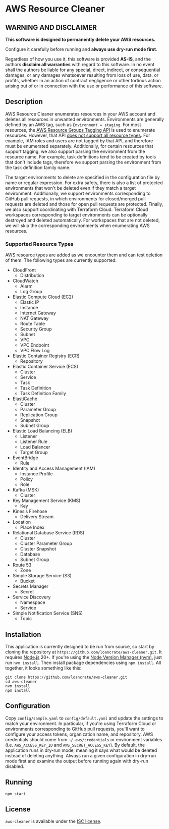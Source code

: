 # AWS Resource Cleaner

## WARNING AND DISCLAIMER

**This software is designed to permanently delete your AWS resources.**

Configure it carefully before running and **always use dry-run mode first**.

Regardless of how you use it, this software is provided **AS-IS**,
and the authors **disclaim all warranties** with regard to this software.
In no event shall the authors be liable for any special, direct, indirect,
or consequential damages, or any damages whatsoever resulting from loss of use, data, or profits,
whether in an action of contract negligence or other tortious action arising out of
or in connection with the use or performance of this software.

## Description

AWS Resource Cleaner enumerates resources in your AWS account and deletes all resources in unwanted environments.
Environments are generally defined by an AWS tag, such as `Environment = staging`.
For most resources, the [AWS Resource Groups Tagging API](https://docs.aws.amazon.com/resourcegroupstagging/latest/APIReference/overview.html) is used to enumerate resources.
However, that API [does not support all resource types](https://docs.aws.amazon.com/resourcegroupstagging/latest/APIReference/supported-services.html).
For example, IAM roles and users are not tagged by that API, and therefore must be enumerated separately.
Additionally, for certain resources that support tagging, we also support parsing the environment from the resource name.
For example, task definitions tend to be created by tools that don't include tags,
therefore we support parsing the environment from the task definition family name.

The target environments to delete are specified in the configuration file by name or regular expression.
For extra safety, there is also a list of protected environments that won't be deleted even if they match a target environment.
Additionally, we support environments corresponding to GitHub pull requests,
in which environments for closed/merged pull requests are deleted and those for open pull requests are protected.
Finally, we also support coordinating with Terraform Cloud.
Terraform Cloud workspaces corresponding to target environments can be optionally destroyed and deleted automatically.
For workspaces that are not deleted, we will skip the corresponding environments when enumerating AWS resources.

### Supported Resource Types

AWS resource types are added as we encounter them and can test deletion of them.
The following types are currently supported:

- CloudFront
  - Distribution
- CloudWatch
  - Alarm
  - Log Group
- Elastic Compute Cloud (EC2)
  - Elastic IP
  - Instance
  - Internet Gateway
  - NAT Gateway
  - Route Table
  - Security Group
  - Subnet
  - VPC
  - VPC Endpoint
  - VPC Flow Log
- Elastic Container Registry (ECR)
  - Repository
- Elastic Container Service (ECS)
  - Cluster
  - Service
  - Task
  - Task Definition
  - Task Definition Family
- ElastiCache
  - Cluster
  - Parameter Group
  - Replication Group
  - Snapshot
  - Subnet Group
- Elastic Load Balancing (ELB)
  - Listener
  - Listener Rule
  - Load Balancer
  - Target Group
- EventBridge
  - Rule
- Identity and Access Management (IAM)
  - Instance Profile
  - Policy
  - Role
- Kafka (MSK)
  - Cluster
- Key Management Service (KMS)
  - Key
- Kinesis Firehose
  - Delivery Stream
- Location
  - Place Index
- Relational Database Service (RDS)
  - Cluster
  - Cluster Parameter Group
  - Cluster Snapshot
  - Database
  - Subnet Group
- Route 53
  - Zone
- Simple Storage Service (S3)
  - Bucket
- Secrets Manager
  - Secret
- Service Discovery
  - Namespace
  - Service
- Simple Notification Service (SNS)
  - Topic

## Installation

This application is currently designed to be run from source,
so start by cloning the repository at `https://github.com/loancrate/aws-cleaner.git`.
It requires [Node.js](https://nodejs.org/en/) 20+.
If you're using the [Node Version Manager (nvm)](https://github.com/nvm-sh/nvm), just run `nvm install`.
Then install package dependencies using `npm install`.
All together, it looks something like this:

```
git clone https://github.com/loancrate/aws-cleaner.git
cd aws-cleaner
nvm install
npm install
```

## Configuration

Copy `config/sample.yaml` to `config/default.yaml` and update the settings to match your environment.
In particular, if you're using Terraform Cloud or environments corresponding to GitHub pull requests,
you'll want to configure your access tokens, organization name, and repository.
AWS credentials should come from `~/.aws/credentials` or environment variables
(i.e. `AWS_ACCESS_KEY_ID` and `AWS_SECRET_ACCESS_KEY`).
By default, the application runs in dry-run mode, meaning it says what would be deleted instead of deleting anything.
Always run a given configuration in dry-run mode first and examine the output before running again with dry-run disabled.

## Running

```
npm start
```

## License

`aws-cleaner` is available under the [ISC license](LICENSE).
